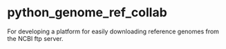 # python_genome_ref_collab
For developing a platform for easily downloading reference genomes from the NCBI ftp server.
